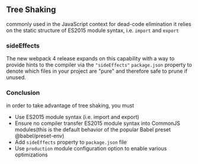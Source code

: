 ## Tree Shaking
commonly used in the JavaScript context for dead-code elimination
it relies on the static structure of ES2015 module syntax, i.e. `import` and `export`

### sideEffects
The new webpack 4 release expands on this capability with a way to provide hints to the compiler via the `"sideEffects"` `package.json` property to denote which files in your project are "pure" and therefore safe to prune if unused.

### Conclusion
in order to take advantage of tree shaking, you must
- Use ES2015 module syntax (i.e. import and export)
- Ensure no compiler transfer ES2015 module syntax into CommonJS modules(this is the default behavior of the popular Babel preset @babel/preset-env)
- Add `sideEffects` property to `package.json` file
- Use `production` module configuration option to enable various optimizations

